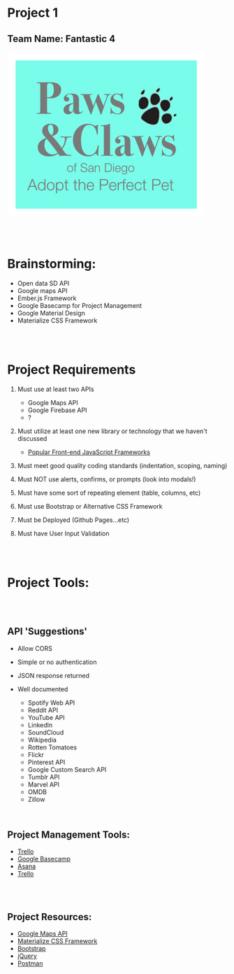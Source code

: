 # Project 1
## Team Name: Fantastic 4

![alt text](assets/images/pawsAndClaws.png "Paws and Claws")


<br><br>


# Brainstorming:
 
- Open data SD API
- Google maps API
- Ember.js Framework
- Google Basecamp for Project Management
- Google Material Design 
- Materialize CSS Framework




<br><br>

# Project Requirements
1. Must use at least two APIs
   * Google Maps API 
   * Google Firebase API
   * ?

2. Must utilize at least one new library or technology that we haven't discussed
   * [Popular Front-end JavaScript Frameworks](https://github.com/showcases/front-end-javascript-frameworks)

3. Must meet good quality coding standards (indentation, scoping, naming)

4. Must NOT use alerts, confirms, or prompts (look into modals!)

5. Must have some sort of repeating element (table, columns, etc)

6. Must use Bootstrap or Alternative CSS Framework

7. Must be Deployed (Github Pages...etc)

8. Must have User Input Validation



<br><br>





# Project Tools:

<br><br>

## API 'Suggestions'
* Allow CORS
* Simple or no authentication
* JSON response returned
* Well documented

  * Spotify Web API
  * Reddit API
  * YouTube API
  * LinkedIn
  * SoundCloud
  * Wikipedia
  * Rotten Tomatoes
  * Flickr
  * Pinterest API
  * Google Custom Search API
  * Tumblr API
  * Marvel API
  * OMDB
  * Zillow

<br>

## Project Management Tools:

* [Trello](https://trello.com/)
* [Google Basecamp](https://basecamp.com/)
* [Asana](https://asana.com/)
* [Trello](https://freedcamp.com/)

<br><br>

## Project Resources:

* [Google Maps API](https://developers.google.com/maps/)
* [Materialize CSS Framework](http://materializecss.com/)
* [Bootstrap](http://getbootstrap.com/)
* [jQuery](https://jquery.com/)
* [Postman](https://www.getpostman.com/)


